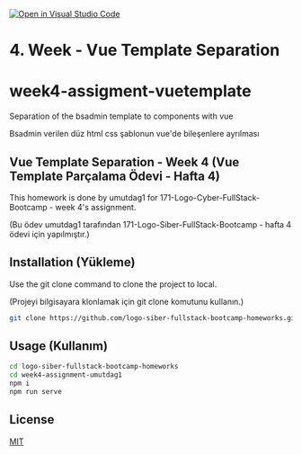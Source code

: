[![Open in Visual Studio Code](https://classroom.github.com/assets/open-in-vscode-f059dc9a6f8d3a56e377f745f24479a46679e63a5d9fe6f495e02850cd0d8118.svg)](https://classroom.github.com/online_ide?assignment_repo_id=7177061&assignment_repo_type=AssignmentRepo)
# 4. Week - Vue Template Separation
# week4-assigment-vuetemplate
Separation of the bsadmin template to components with vue

Bsadmin verilen düz html css şablonun vue'de bileşenlere ayrılması

## Vue Template Separation - Week 4 (Vue Template Parçalama Ödevi - Hafta 4)

This homework is done by umutdag1 for 171-Logo-Cyber-FullStack-Bootcamp - week 4's assignment.

(Bu ödev umutdag1 tarafından 171-Logo-Siber-FullStack-Bootcamp - hafta 4 ödevi için yapılmıştır.)

## Installation (Yükleme)

Use the git clone command to clone the project to local.

(Projeyi bilgisayara klonlamak için git clone komutunu kullanın.)

```bash
git clone https://github.com/logo-siber-fullstack-bootcamp-homeworks.git
```

## Usage (Kullanım)

```bash
cd logo-siber-fullstack-bootcamp-homeworks
cd week4-assignment-umutdag1
npm i
npm run serve
```

## License
[MIT](https://github.com/umutdag1/logo-siber-fullstack-bootcamp-homeworks/blob/main/week4-assignment-umutdag1/LICENSE)